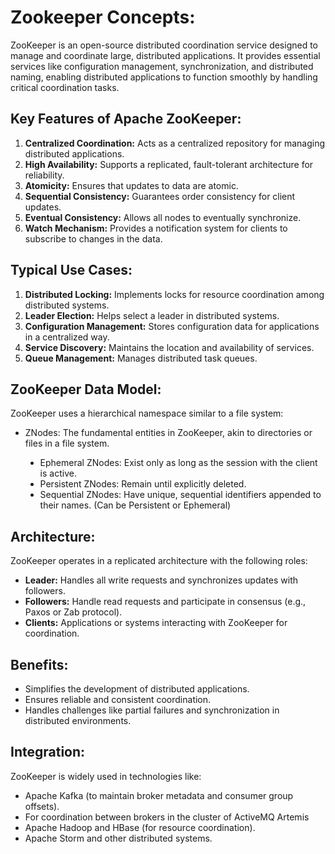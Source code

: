 # Zookeeper Concepts:
ZooKeeper is an open-source distributed coordination service designed to manage and coordinate large, distributed applications. 
It provides essential services like configuration management, synchronization, and distributed naming, enabling distributed applications 
to function smoothly by handling critical coordination tasks.

## Key Features of Apache ZooKeeper:
<ol>
  <li><b>Centralized Coordination:</b> Acts as a centralized repository for managing distributed applications.</li>
  <li><b>High Availability:</b> Supports a replicated, fault-tolerant architecture for reliability.</li>
  <li><b>Atomicity:</b> Ensures that updates to data are atomic.</li>
  <li><b>Sequential Consistency:</b> Guarantees order consistency for client updates.</li>
  <li><b>Eventual Consistency:</b> Allows all nodes to eventually synchronize.</li>
  <li><b>Watch Mechanism:</b> Provides a notification system for clients to subscribe to changes in the data.</li>
</ol>

## Typical Use Cases:
<ol>
<li><b>Distributed Locking:</b> Implements locks for resource coordination among distributed systems.</li>
<li><b>Leader Election:</b> Helps select a leader in distributed systems.</li>
<li><b>Configuration Management:</b> Stores configuration data for applications in a centralized way.</li>
<li><b>Service Discovery:</b> Maintains the location and availability of services.</li>
<li><b>Queue Management:</b> Manages distributed task queues.</li>
</ol>

## ZooKeeper Data Model:
ZooKeeper uses a hierarchical namespace similar to a file system:

<ul>
  <li> ZNodes: The fundamental entities in ZooKeeper, akin to directories or files in a file system.</li>
  <ul>
    <li type="disc"> Ephemeral ZNodes: Exist only as long as the session with the client is active.</li>
    <li type="disc">Persistent ZNodes: Remain until explicitly deleted.</li>
    <li type="disc">Sequential ZNodes: Have unique, sequential identifiers appended to their names. (Can be Persistent or Ephemeral)</li>
  </ul>  
</ul>

## Architecture:
ZooKeeper operates in a replicated architecture with the following roles:<br>
<ul>
  <li><b>Leader:</b> Handles all write requests and synchronizes updates with followers.</li>
  <li><b>Followers:</b> Handle read requests and participate in consensus (e.g., Paxos or Zab protocol).</li>
  <li><b>Clients:</b> Applications or systems interacting with ZooKeeper for coordination.</li>
</ul>

## Benefits:
<ul>
  <li>Simplifies the development of distributed applications.</li>
  <li>Ensures reliable and consistent coordination.</li>
  <li>Handles challenges like partial failures and synchronization in distributed environments.</li>
</ul>
  
## Integration:
ZooKeeper is widely used in technologies like:
<ul>
  <li>Apache Kafka (to maintain broker metadata and consumer group offsets).</li>
  <li>For coordination between brokers in the cluster of ActiveMQ Artemis</li>
  <li>Apache Hadoop and HBase (for resource coordination).</li>
  <li>Apache Storm and other distributed systems.</li>
</ul>
